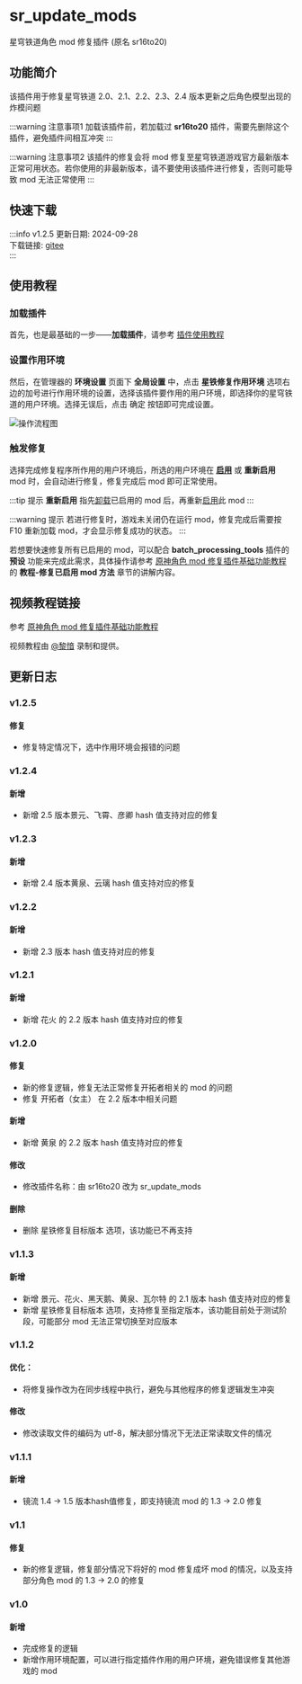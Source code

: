 # sr_update_mods
星穹铁道角色 mod 修复插件 (原名 sr16to20)

## 功能简介

该插件用于修复星穹铁道 2.0、2.1、2.2、2.3、2.4 版本更新之后角色模型出现的炸模问题

:::warning 注意事项1
加载该插件前，若加载过 **sr16to20** 插件，需要先删除这个插件，避免插件间相互冲突
:::

:::warning 注意事项2
该插件的修复会将 mod 修复至星穹铁道游戏官方最新版本正常可用状态。若你使用的非最新版本，请不要使用该插件进行修复，否则可能导致 mod 无法正常使用
:::

## 快速下载

:::info v1.2.5
更新日期:  2024-09-28<br/>
下载链接: [gitee](https://gitee.com/ticca/d3dx-skin-manage/releases/download/plugins/sr_update_mods_v1.2.5.zip) <br/>
:::

## 使用教程

### 加载插件
首先，也是最基础的一步——**加载插件**，请参考 [插件使用教程](/help/tutorial-plugins)

### 设置作用环境
然后，在管理器的 **环境设置** 页面下 **全局设置** 中，点击 **星铁修复作用环境** 选项右边的加号进行作用环境的设置，选择该插件要作用的用户环境，即选择你的星穹铁道的用户环境。选择无误后，点击 确定 按钮即可完成设置。

![操作流程图](/static/image/f3d8b128.png)

### 触发修复
选择完成修复程序所作用的用户环境后，所选的用户环境在 **[启用](/help/tutorial-modules#启用和切换模组)** 或 **重新启用** mod 时，会自动进行修复，修复完成后 mod 即可正常使用。

:::tip 提示
**重新启用** 指先[卸载](/help/tutorial-modules#卸载模组)已启用的 mod 后，再重新[启用](/help/tutorial-modules#启用和切换模组)此 mod
:::

:::warning 提示
若进行修复时，游戏未关闭仍在运行 mod，修复完成后需要按 F10 重新加载 mod，才会显示修复成功的状态。
:::

若想要快速修复所有已启用的 mod，可以配合 **batch_processing_tools** 插件的 **预设** 功能来完成此需求，具体操作请参考 [原神角色 mod 修复插件基础功能教程](https://www.bilibili.com/video/BV1vi421R7d2) 的 **教程-修复已启用 mod 方法** 章节的讲解内容。

## 视频教程链接

参考 [原神角色 mod 修复插件基础功能教程](https://www.bilibili.com/video/BV1vi421R7d2) 

视频教程由 [@黎愔](/contribution) 录制和提供。

## 更新日志

### v1.2.5
#### 修复
- 修复特定情况下，选中作用环境会报错的问题

### v1.2.4
#### 新增
- 新增 2.5 版本景元、飞霄、彦卿 hash 值支持对应的修复

### v1.2.3
#### 新增
- 新增 2.4 版本黄泉、云璃 hash 值支持对应的修复

### v1.2.2
#### 新增
- 新增 2.3 版本 hash 值支持对应的修复

### v1.2.1
#### 新增
- 新增 花火 的 2.2 版本 hash 值支持对应的修复

### v1.2.0
#### 修复
- 新的修复逻辑，修复无法正常修复开拓者相关的 mod 的问题
- 修复 开拓者（女主） 在 2.2 版本中相关问题

#### 新增
- 新增 黄泉 的 2.2 版本 hash 值支持对应的修复

#### 修改
- 修改插件名称：由 sr16to20 改为 sr_update_mods

#### 删除
- 删除 星铁修复目标版本 选项，该功能已不再支持

### v1.1.3
#### 新增
- 新增 景元、花火、黑天鹅、黄泉、瓦尔特 的 2.1 版本 hash 值支持对应的修复
- 新增 星铁修复目标版本 选项，支持修复至指定版本，该功能目前处于测试阶段，可能部分 mod 无法正常切换至对应版本

### v1.1.2
#### 优化：
- 将修复操作改为在同步线程中执行，避免与其他程序的修复逻辑发生冲突

#### 修改
- 修改读取文件的编码为 utf-8，解决部分情况下无法正常读取文件的情况

### v1.1.1
#### 新增
- 镜流 1.4 -> 1.5 版本hash值修复，即支持镜流 mod 的 1.3 -> 2.0 修复

### v1.1
#### 修复
- 新的修复逻辑，修复部分情况下将好的 mod 修复成坏 mod 的情况，以及支持部分角色 mod 的 1.3 -> 2.0 的修复

### v1.0
#### 新增
- 完成修复的逻辑
- 新增作用环境配置，可以进行指定插件作用的用户环境，避免错误修复其他游戏的 mod